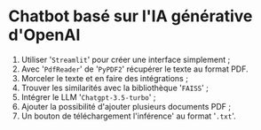 # **Chatbot basé sur l'IA générative d'OpenAI**

1. Utiliser '`Streamlit`' pour créer une interface simplement ;
2. Avec '`PdfReader`' de '`PyPDF2`' récupérer le texte au format PDF.
3. Morceler le texte et en faire des intégrations ;
4. Trouver les similarités avec la bibliothèque '`FAISS`' ;
5. Intégrer le LLM '`Chatgpt-3.5-turbo`' ;
6. Ajouter la possibilité d'ajouter plusieurs documents PDF ;
7. Un bouton de téléchargement l'inférence' au format '`.txt`'.